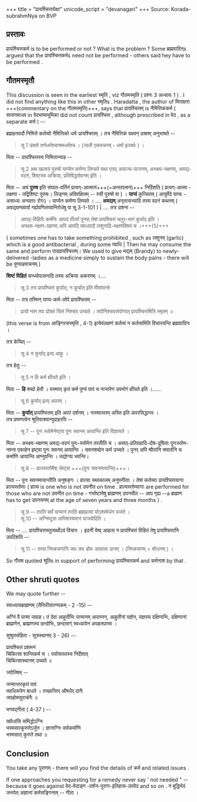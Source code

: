 +++
title = "प्रायश्चित्तापेक्षा"
unicode_script = "devanagari"
+++
Source: Korada-subrahmNya on BVP

## प्रस्तावः
प्रायश्चित्तकर्म  is to be performed or not ? What  is the problem ? Some ब्रह्मवादिन्s  argued that the प्रायश्चित्तकर्मs  need not be performed - others said hey have to be performed . 

## गौतमस्मृतौ
This discussion is seen in the earliest स्मृति , viz  गौतमस्मृति ( प्रश्नः 3 अध्यायः 1 ) . I did not find anything like this in other स्मृतिs . Haradatta , the author of मिताक्षरा +++(commentary on the गौतमस्मृति)+++,  says that प्रायश्चित्तम् is नैमित्तिककर्म ( सायणमाधव in वेदभाष्यभूमिका did not count  प्रायश्चित्त , although prescribed in वेद ,  as a separate कर्म ) -- 

ब्रह्महत्यादौ निमित्ते कर्तव्यो नैमित्तिको धर्मः प्रायश्चित्तम् । तत्र नैमित्तिकं वक्ष्यन् उक्तम् अनुभाषते --

> सू 1 उक्तो वर्णधर्मश्चाश्रमधर्मश्च । (जातौ एकवचनम् - धर्मा इत्यर्थः ) ।

मिता -- प्रायश्चित्तस्य निमित्तान्याह --

> सू 2  अथ खल्वयं पुरुषो याप्येन कर्मणा लिप्यते यथा एतद्  अयाज्य-याजनम्, अभक्ष्य-भक्षणम्, अवद्य-वदनं, शिष्टस्य अक्रिया, प्रतिषिद्धसेवनम् इति ।

मिता -- अयं **पुरुष** इति संघात-वर्तिनं प्रत्यग्-आत्मानं+++(=अन्तरात्मनं)+++ निर्दिशति ( प्रत्यग्-आत्मा - लक्षणा - तद्विशिष्टः पुरुषः। लिङ्गम् अविवक्षितम् -- स्त्री पुरुषो वा  ) । **याप्यं** कुत्सितम् ( आयुर्वेदे याप्यः - असाध्यः अन्यतरः रोगः) । याप्येन कर्मणा लिप्यते । .... **अवद्यम्** अनृतासभ्यादि तस्य वदनं कथनम् ( अवद्यपण्यवर्या गर्ह्यपणितव्यानिरोधेषु  पा सू 3-1-101 ) | .... तत्र उशना -- 

> आपद्-विहितैः  कर्मभिः आपदं तीर्त्वा पुनस् तेषां प्रायश्चित्तं चतुर्-भागं कुर्याद् इति ।  
> अभक्ष्य-भक्षण-ग्रहणम् अपि आपदि व्याध्यादौ लशुनादि-भक्षणविषयं च ।+++(5)+++

( sometimes one has to take something prohibited , such as लशुनम् (garlic) which is a good antibacterial , during some व्याधि | Then he may consume the same and perform पादप्रायश्चित्तम्।
We used to give मद्यम् (Brandy) to newly-delivered -ladies as a medicine simply to sustain the body pains - there will be पुण्याहवाचनम् )

**शिष्टं विहितं** सन्ध्योपासनादि तस्य अक्रिया अकरणम् ।....

> सू 3 तत्र प्रायश्चित्तं कुर्यात्, न कुर्यात् इति मीमांसन्ते

मिता -- तत्र तस्मिन् याप्य-कर्म-लोपे प्रायश्चित्तम् -- 

> प्रायो नाम तपः प्रोक्तं चित्तं निश्चय उच्यते ।
तपोनिश्चयसंयोगात् प्रायश्चित्तमिति स्मृतम् ॥  

(this verse is from आङ्गिरसस्मृति , 4-1)
इत्येवंलक्षणं कर्तव्यं न कर्तव्यमिति विचारयन्ति ब्रह्मवादिनः ।

तत्र केचित् --

> सू 4  न कुर्याद् इत्य् आहुः ।

तत्र हेतुः --

> सू 5 न हि कर्म क्षीयते इति ।

मिता -- **हि** शब्दो हेतौ । यस्मात् कृतं कर्म पुण्यं पापं च नान्तरेण उपभोगं क्षीयते इति ।......

> सू 6 कुर्याद् इत्य् अपरम् ।

मिता -- **कुर्यात्** प्रायश्चित्तम् इति अपरं दर्शनम् । नास्मात्परम् अस्ति इति अपरसिद्धान्तः ।  
तत्र प्रमाणत्वेन श्रुतिवाक्यान्युदाहरति --

> सू 7 -- पुनः स्तोमेनेष्ट्वा पुनः सवनम् आयान्ति इति विज्ञायते ।

मिता -- अभक्ष्य-भक्षणम् अवद्य-वदनं पुनः-स्तोमेन तरतीति च । असत्-प्रतिग्रहादि-दोष-दूषिताः पुनःस्तोम-नाम्ना एकाहेन इष्ट्वा पुनः सवनम् आयान्ति । सवनशब्देन कर्म उच्यते । पुनर् अपि श्रौतानि स्मार्तानि च कर्माणि आयान्ति आप्नुवन्ति । तद्योग्या भवन्ति।

> सू 8 -- व्रात्यस्तोमैश् चेष्ट्वा +++(पुनः सवनमायान्ति)+++।

मिता -- पुनः सवनमायान्तीति अनुषङ्गः । व्रात्याः यथाकालम् अनुपनीताः । तेषां कर्तव्याः प्रायश्चित्तयागाः व्रात्यस्तोमाः (  व्रात्य is one who is not उपनीत on time .  व्रात्यस्तोम्यागाः are performed for those who are not  उपनीत on time - गर्भाष्टामेषु ब्राह्मणम् उपनयीत -- आप गृह्य --a ब्राह्मण has to get उपनयनम् at the age of  seven years and three months ) .

> सू 9 -- तरति सर्वं पाप्मानं तरति ब्रह्महत्यां योऽश्वमेधेन यजते ।  
> सू 10 -- अग्निष्टुता अभिशस्यमानं याजयेदिति ।

मिता -- .... प्रायश्चित्तस्तुत्यर्थोऽयं विचारः । इदनीं येष्व् आहत्य न प्रायश्चित्तं विहितं तेषु प्रायश्चित्तानि उपदिशति --

> सू 11 -- तस्य निष्क्रयणानि जपः तपः होमः उपवासः दानम् ।  (निष्क्रयणम् = शोधनम् ) ।

So गौतम quoted श्रुतिs in support of  performing प्रायश्चित्तकर्म and कर्मनाश by that .

## Other shruti quotes
We may quote further --

स्वाध्यायब्राह्मणम् (तैत्तिरीयारण्यकम् - 2 -15)  -- 

अग्निं वै पाप्मा जग्राह। तं देवा आहुतीभिः पाप्मानम् अपाघ्नन्, आहुतीनां यज्ञेन, यज्ञस्य दक्षिणाभिः, दक्षिणानां ब्राह्मणेन, ब्राह्मणस्य छन्दोभिः, छन्दसाग्ं स्वध्यायेन अपहतपाप्मा ।

सुश्रुतसंहिता - सूत्रस्थानम् 3 - 26) --

प्रायश्चित्तं प्रशमनं  
चिकित्सा शान्तिकर्म च ।
पर्यायास्तस्य निर्देशात्  
चिकित्सास्थानम् उच्यते ॥

ज्योतिषम् --

जन्मान्तरकृतं पापं  
व्याधिरूपेण बाधते ।
तच्छान्तिर् औषधैर् दानैः  
जपहोमसुरार्चनैः  ॥

भगवद्गीता ( 4-37 ) --

यथैधांसि समिद्धोऽग्निः  
भस्मसात्कुरुतेऽर्जुन ।
ज्ञानाग्निः सर्वकर्माणि  
भस्मसात् कुरुते तथा ॥

## Conclusion
You take any पुराणम् - there will you find the details  of कर्म and related issues .

If one approaches you  requesting for  a remedy never say  ' not needed " -- because it goes against वेद-वेदाङ्ग -दर्शन-पुराण-इतिहास-उपवेद and so on . न बुद्धिभेदं जनयेत् अज्ञानां कर्मसङ्गिनाम् -- गीता ।